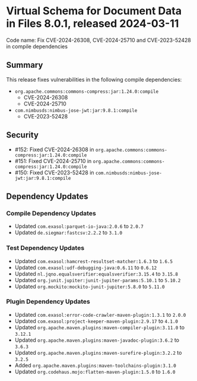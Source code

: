 # Virtual Schema for Document Data in Files 8.0.1, released 2024-03-11

Code name: Fix CVE-2024-26308, CVE-2024-25710 and CVE-2023-52428 in compile dependencies

## Summary

This release fixes vulnerabilities in the following compile dependencies:
* `org.apache.commons:commons-compress:jar:1.24.0:compile`
  * CVE-2024-26308
  * CVE-2024-25710
* `com.nimbusds:nimbus-jose-jwt:jar:9.8.1:compile`
  * CVE-2023-52428

## Security

* #152: Fixed CVE-2024-26308 in `org.apache.commons:commons-compress:jar:1.24.0:compile`
* #151: Fixed CVE-2024-25710 in `org.apache.commons:commons-compress:jar:1.24.0:compile`
* #150: Fixed CVE-2023-52428 in `com.nimbusds:nimbus-jose-jwt:jar:9.8.1:compile`

## Dependency Updates

### Compile Dependency Updates

* Updated `com.exasol:parquet-io-java:2.0.6` to `2.0.7`
* Updated `de.siegmar:fastcsv:2.2.2` to `3.1.0`

### Test Dependency Updates

* Updated `com.exasol:hamcrest-resultset-matcher:1.6.3` to `1.6.5`
* Updated `com.exasol:udf-debugging-java:0.6.11` to `0.6.12`
* Updated `nl.jqno.equalsverifier:equalsverifier:3.15.4` to `3.15.8`
* Updated `org.junit.jupiter:junit-jupiter-params:5.10.1` to `5.10.2`
* Updated `org.mockito:mockito-junit-jupiter:5.8.0` to `5.11.0`

### Plugin Dependency Updates

* Updated `com.exasol:error-code-crawler-maven-plugin:1.3.1` to `2.0.0`
* Updated `com.exasol:project-keeper-maven-plugin:2.9.17` to `4.1.0`
* Updated `org.apache.maven.plugins:maven-compiler-plugin:3.11.0` to `3.12.1`
* Updated `org.apache.maven.plugins:maven-javadoc-plugin:3.6.2` to `3.6.3`
* Updated `org.apache.maven.plugins:maven-surefire-plugin:3.2.2` to `3.2.5`
* Added `org.apache.maven.plugins:maven-toolchains-plugin:3.1.0`
* Updated `org.codehaus.mojo:flatten-maven-plugin:1.5.0` to `1.6.0`
